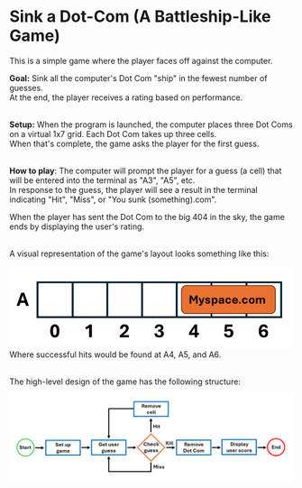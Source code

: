 <h1>Sink a Dot-Com (A Battleship-Like Game)</h1>

This is a simple game where the player faces off against the computer. 

<b>Goal:</b> Sink all the computer's Dot Com "ship" in the fewest number of guesses.  
At the end, the player receives a rating based on performance.  
<br> 

<b>Setup:</b> When the program is launched, the computer places three Dot Coms on a virtual 
1x7 grid. Each Dot Com takes up three cells.  
When that's complete, the game asks the player for the first guess.  
<br>

<b>How to play</b>: The computer will prompt the player for a guess (a cell) that will be entered into
the terminal as "A3", "A5", etc.  
In response to the guess, the player will see a result in the terminal
indicating "Hit", "Miss", or "You sunk (something).com".

When the player has sent the Dot Com to the big 404 in the sky, the game ends by displaying the user's rating.

<br>
A visual representation of the game's layout looks something like this:  

<img src="Design Structure/Dot Com Picture Example.png"/></img>
Where successful hits would be found at A4, A5, and A6.

<br>
The high-level design of the game has the following structure:

<img src="Design Structure/Dot Com Game Design.png"/></img>

